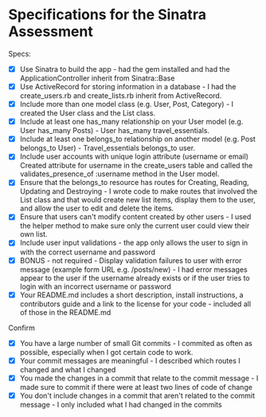 # Specifications for the Sinatra Assessment

Specs:
- [x] Use Sinatra to build the app - had the gem installed and had the ApplicationController inherit from Sinatra::Base
- [x] Use ActiveRecord for storing information in a database - I had the create_users.rb and create_lists.rb inherit from ActiveRecord.
- [x] Include more than one model class (e.g. User, Post, Category) - I created the User class and the List class. 
- [x] Include at least one has_many relationship on your User model (e.g. User has_many Posts) - User has_many travel_essentials.
- [x] Include at least one belongs_to relationship on another model (e.g. Post belongs_to User) - Travel_essentials belongs_to user.
- [x] Include user accounts with unique login attribute (username or email) Created attribute for username in the create_users table and called the validates_presence_of :username method in the User model.
- [x] Ensure that the belongs_to resource has routes for Creating, Reading, Updating and Destroying - I wrote code to make routes that involved the List class and that would create new list items, display them to the user, and allow the user to edit and delete the items.
- [x] Ensure that users can't modify content created by other users - I used the helper method to make sure only the current user could view their own list.
- [x] Include user input validations - the app only allows the user to sign in with the correct username and password
- [x] BONUS - not required - Display validation failures to user with error message (example form URL e.g. /posts/new) - I had error messages appear to the user if the username already exists or if the user tries to login with an incorrect username or password
- [x] Your README.md includes a short description, install instructions, a contributors guide and a link to the license for your code - included all  of those in the README.md

Confirm
- [x] You have a large number of small Git commits - I commited as often as possible, especially when I got certain code to work.
- [x] Your commit messages are meaningful - I described which routes I changed and what I changed
- [x] You made the changes in a commit that relate to the commit message - I made sure to commit if there were at least two lines of code of change
- [x] You don't include changes in a commit that aren't related to the commit message - I only included what I had changed in the commits
